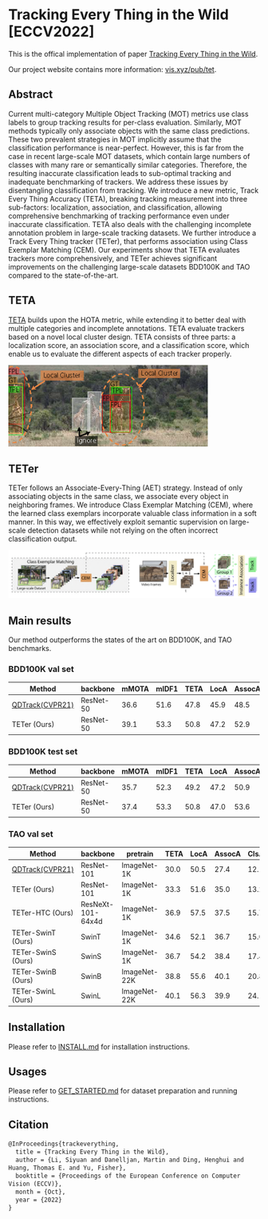 # Tracking Every Thing in the Wild [ECCV2022]

This is the offical implementation of paper [Tracking Every Thing in the Wild](https://arxiv.org/abs/2207.12978).

Our project website contains more information: [vis.xyz/pub/tet](https://www.vis.xyz/pub/tet/).


## Abstract

Current multi-category Multiple Object Tracking (MOT) metrics use class labels to group tracking results for per-class evaluation. Similarly, MOT methods typically only associate objects with the same class predictions. 
These two prevalent strategies in MOT implicitly assume that the classification performance is near-perfect. 
However, this is far from the case in recent large-scale MOT datasets, which contain large numbers of classes with many rare or semantically similar categories. Therefore, the resulting inaccurate classification leads to sub-optimal tracking and inadequate benchmarking of trackers.
We address these issues by disentangling classification from tracking.
We introduce a new metric, Track Every Thing Accuracy (TETA), breaking tracking measurement into three sub-factors: localization, association, and classification, allowing comprehensive benchmarking of tracking performance even under inaccurate classification. TETA also deals with the challenging incomplete annotation problem in large-scale tracking datasets. We further introduce a Track Every Thing tracker (TETer), that performs association using Class Exemplar Matching (CEM). Our experiments show that TETA evaluates trackers more comprehensively, and TETer achieves significant improvements on the challenging large-scale datasets BDD100K and TAO compared to the state-of-the-art.

## TETA
[TETA](teta/README.md) builds upon the HOTA metric, while extending it to better deal with
multiple categories and incomplete annotations. TETA evaluate trackers based on a novel local cluster design. TETA consists of three parts: a
localization score, an association score, and a classification score, which enable
us to evaluate the different aspects of each tracker properly.

<img src="figures/teta-teaser.png" width="400">

## TETer
TETer follows an Associate-Every-Thing (AET) strategy.
Instead of only associating objects in the same class, we associate every object in neighboring frames. 
We introduce Class Exemplar Matching (CEM), where the learned class exemplars incorporate valuable class information in a soft manner.
In this way, we effectively exploit semantic supervision on large-scale detection datasets while not relying on the often incorrect classification output.

<img src="figures/teaser-teter.png" width="800">

## Main results
Our method outperforms the states of the art on BDD100K, and TAO benchmarks.

### BDD100K val set

| Method                                              | backbone  | mMOTA | mIDF1 | TETA | LocA | AssocA | ClsA | config                            | model                                                                                              |
|-----------------------------------------------------|-----------|-------|-------|------|------|--------|------|-----------------------------------|----------------------------------------------------------------------------------------------------|
| [QDTrack(CVPR21)](https://arxiv.org/abs/2006.06664) | ResNet-50 | 36.6  | 51.6  | 47.8 | 45.9 | 48.5   | 49.2 | -                                 | -                                                                                                  |
| TETer (Ours)                                        | ResNet-50 | 39.1  | 53.3  | 50.8 | 47.2 | 52.9   | 52.4 | [cfg](configs/bdd100k/cem_bdd.py) | [google drive](https://drive.google.com/file/d/1InuFZkOtIsYZLCe0HFK74YK-_a0X1q6q/view?usp=sharing) |


### BDD100K test set

| Method                                              | backbone  | mMOTA | mIDF1 | TETA | LocA | AssocA | ClsA | config                            | model                                                                                              |
|-----------------------------------------------------|-----------|-------|-------|------|------|--------|------|-----------------------------------|----------------------------------------------------------------------------------------------------|
| [QDTrack(CVPR21)](https://arxiv.org/abs/2006.06664) | ResNet-50 | 35.7  | 52.3  | 49.2 | 47.2 | 50.9   | 49.2 | -                                 | -                                                                                                  | 
| TETer (Ours)                                        | ResNet-50 | 37.4  | 53.3  | 50.8 | 47.0 | 53.6   | 50.7 | [cfg](configs/bdd100k/cem_bdd.py) | [google drive](https://drive.google.com/file/d/1InuFZkOtIsYZLCe0HFK74YK-_a0X1q6q/view?usp=sharing) | 


### TAO val set

| Method                                              | backbone          | pretrain     | TETA | LocA | AssocA | ClsA | config                               | model                                                                                              |
|-----------------------------------------------------|-------------------|--------------|------|------|--------|------|--------------------------------------|----------------------------------------------------------------------------------------------------|
| [QDTrack(CVPR21)](https://arxiv.org/abs/2006.06664) | ResNet-101        | ImageNet-1K  | 30.0 | 50.5 | 27.4   | 12.1 | -                                    | -                                                                                                  |
| TETer (Ours)                                        | ResNet-101        | ImageNet-1K  | 33.3 | 51.6 | 35.0   | 13.2 | [cfg](configs/tao/cem_r101_lvis.py)  | [google drive](https://drive.google.com/file/d/17koyuCbnj42ioZRxZZ5DChmCoAaMwets/view?usp=sharing) |
| TETer-HTC (Ours)                                    | ResNeXt-101-64x4d | ImageNet-1K  | 36.9 | 57.5 | 37.5   | 15.7 | -                                    | -                                                                                                  |
| TETer-SwinT (Ours)                                  | SwinT             | ImageNet-1K  | 34.6 | 52.1 | 36.7   | 15.0 | [cfg](configs/tao/cem_swinT_lvis.py) | [google drive](https://drive.google.com/file/d/1UvMkH1xfCqNghiDCbb6jE_9yklYggmlM/view?usp=sharing) |
| TETer-SwinS (Ours)                                  | SwinS             | ImageNet-1K  | 36.7 | 54.2 | 38.4   | 17.4 | [cfg](configs/tao/cem_swinS_lvis.py) | [google drive](https://drive.google.com/file/d/1jRjrj57PKi7fLKBgoq2Dt5SZJC4Nejip/view?usp=sharing) |
| TETer-SwinB (Ours)                                  | SwinB             | ImageNet-22K | 38.8 | 55.6 | 40.1   | 20.8 | [cfg](configs/tao/cem_swinB_lvis.py) | [google drive](https://drive.google.com/file/d/11Y3Vv1gB4m0Vn7AKI5XW1TIsCOq30hKB/view?usp=sharing) |
| TETer-SwinL (Ours)                                  | SwinL             | ImageNet-22K | 40.1 | 56.3 | 39.9   | 24.1 | [cfg](configs/tao/cem_swinL_lvis.py) | [google drive](https://drive.google.com/file/d/1J3z5pbF7trU3fDCVfizAPsmp3oV9NVj8/view?usp=sharing)                                                                                   |

## Installation

Please refer to [INSTALL.md](docs/INSTALL.md) for installation instructions.


## Usages
Please refer to [GET_STARTED.md](docs/GET_STARTED.md) for dataset preparation and running instructions.


## Citation

```
@InProceedings{trackeverything,
  title = {Tracking Every Thing in the Wild},
  author = {Li, Siyuan and Danelljan, Martin and Ding, Henghui and Huang, Thomas E. and Yu, Fisher},
  booktitle = {Proceedings of the European Conference on Computer Vision (ECCV)},
  month = {Oct},
  year = {2022}
}
```
